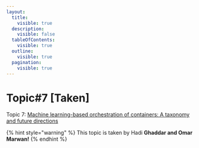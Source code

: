 ```yaml
---
layout:
  title:
    visible: true
  description:
    visible: false
  tableOfContents:
    visible: true
  outline:
    visible: true
  pagination:
    visible: true
---
```


# Topic#7 \[Taken]

Topic 7: [Machine learning-based orchestration of containers: A taxonomy and future directions](https://dl.acm.org/doi/abs/10.1145/3510415)

{% hint style="warning" %}
This topic is taken by Hadi **Ghaddar and Omar Marwan!**
{% endhint %}
